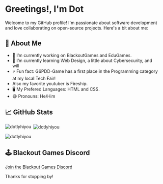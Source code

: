 # Greetings!, I'm Dot

Welcome to my GitHub profile! I'm passionate about software development and love collaborating on open-source projects. Here's a bit about me:

## 🚀 About Me
- 🔭 I’m currently working on BlackoutGames and EduGames.
- 🌱 I’m currently learning Web Design, a little about Cybersecurity, and will
- ⚡ Fun fact: G6PDD-Game has a first place in the Programming category at my local Tech Fair!
- Also my favorite youtuber is Fireship. 
- 🖥 My Prefered Languages: HTML and CSS.
- 😄 Pronouns: He/Him

## 📈 GitHub Stats
<p><img align="left" src="https://github-readme-stats.vercel.app/api/top-langs?username=dotlyhiyou&show_icons=true&locale=en&layout=compact" alt="dotlyhiyou" /></p>

<p>&nbsp;<img align="center" src="https://github-readme-stats.vercel.app/api?username=dotlyhiyou&show_icons=true&locale=en" alt="dotlyhiyou" /></p>

<p><img align="center" src="https://github-readme-streak-stats.herokuapp.com/?user=dotlyhiyou&" alt="dotlyhiyou" /></p>

## 🕹️ Blackout Games Discord
[Join the Blackout Games Discord](https://discord.com/invite/rcCnzaPu)

Thanks for stopping by! 
